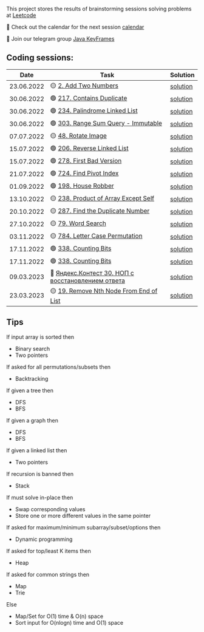 This project stores the results of brainstorming sessions solving problems at
[Leetcode](https://leetcode.com/problemset/all/)

📅 Check out the calendar for the next session [calendar](https://cutt.ly/JJpel8R)

💬 Join our telegram group [Java KeyFrames](https://t.me/JavaKeyFrames)

## Coding sessions:

| Date       | Task                                                                                                       | Solution                                                        |
|------------|------------------------------------------------------------------------------------------------------------|-----------------------------------------------------------------|
| 23.06.2022 | 🟡 [2. Add Two Numbers](https://leetcode.com/problems/add-two-numbers/)                                    | [solution](src/main/java/leetcode/p0002/)                       |
| 30.06.2022 | 🟢 [217. Contains Duplicate](https://leetcode.com/problems/contains-duplicate/)                            | [solution](src/main/java/leetcode/p0217/)                       |
| 30.06.2022 | 🟢 [234. Palindrome Linked List](https://leetcode.com/problems/palindrome-linked-list/)                    | [solution](src/main/java/leetcode/p0234/)                       |
| 30.06.2022 | 🟢 [303. Range Sum Query - Immutable](https://leetcode.com/problems/range-sum-query-immutable/)            | [solution](src/main/java/leetcode/p0303/)                       |
| 07.07.2022 | 🟡 [48. Rotate Image](https://leetcode.com/problems/rotate-image/)                                         | [solution](src/main/java/leetcode/p0048/)                       |
| 15.07.2022 | 🟢 [206. Reverse Linked List](https://leetcode.com/problems/reverse-linked-list/)                          | [solution](src/main/java/leetcode/p0206/)                       |
| 15.07.2022 | 🟢 [278. First Bad Version](https://leetcode.com/problems/first-bad-version/)                              | [solution](src/main/java/leetcode/p0278/)                       |
| 21.07.2022 | 🟢 [724. Find Pivot Index](https://leetcode.com/problems/find-pivot-index/)                                | [solution](src/main/java/leetcode/p0724/)                       |
| 01.09.2022 | 🟢 [198. House Robber](https://leetcode.com/problems/house-robber/)                                        | [solution](src/main/java/leetcode/p0198/)                       |
| 13.10.2022 | 🟡 [238. Product of Array Except Self](https://leetcode.com/problems/product-of-array-except-self/)        | [solution](src/main/java/leetcode/p0238/)                       |
| 20.10.2022 | 🟡 [287. Find the Duplicate Number](https://leetcode.com/problems/find-the-duplicate-number/)              | [solution](src/main/java/leetcode/p0287/)                       |
| 27.10.2022 | 🟡 [79. Word Search](https://leetcode.com/problems/word-search/)                                           | [solution](src/main/java/leetcode/p0079/)                       |
| 03.11.2022 | 🟡 [784. Letter Case Permutation](https://leetcode.com/problems/letter-case-permutation/)                  | [solution](src/main/java/leetcode/p0784/)                       |
| 17.11.2022 | 🟢 [338. Counting Bits](https://leetcode.com/problems/counting-bits/)                                      | [solution](src/main/java/leetcode/p0338/)                       |
| 17.11.2022 | 🟢 [338. Counting Bits](https://leetcode.com/problems/counting-bits/)                                      | [solution](src/main/java/leetcode/p0338/)                       |
| 09.03.2023 | 🔴 [Яндекс.Контест 30. НОП с восстановлением ответа](src/main/java/yandex_contest_2023/b30/readme.md)      | [solution](src/main/java/yandex_contest_2023/b30/Solution.java) |
| 23.03.2023 | 🟡 [19. Remove Nth Node From End of List](https://leetcode.com/problems/remove-nth-node-from-end-of-list/) | [solution](src/main/java/leetcode/p0019/)                       |

## Tips

If input array is sorted then

- Binary search
- Two pointers

If asked for all permutations/subsets then

- Backtracking

If given a tree then

- DFS
- BFS

If given a graph then

- DFS
- BFS

If given a linked list then

- Two pointers

If recursion is banned then

- Stack

If must solve in-place then

- Swap corresponding values
- Store one or more different values in the same pointer

If asked for maximum/minimum subarray/subset/options then

- Dynamic programming

If asked for top/least K items then

- Heap

If asked for common strings then

- Map
- Trie

Else

- Map/Set for O(1) time & O(n) space
- Sort input for O(nlogn) time and O(1) space
